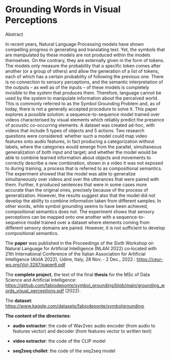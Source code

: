 # Grounding Words in Visual Perceptions

Abstract

In recent years, Natural Language Processing models have shown compelling progress in generating and translating text. Yet, the symbols that are manipulated by these models are not produced within the models themselves. On the contrary, they are externally given in the form of tokens. The models only measure the probability that a specific token comes after another (or a group of others) and allow the generation of a list of tokens, each of which has a certain probability of following the previous one. There is no connection to sensory perceptions, and the semantic interpretation of the outputs – as well as of the inputs – of these models is completely invisible to the system that produces them. Therefore, language cannot be used by the system to manipulate information about the perceived world. This is commonly referred to as the Symbol Grounding Problem and, as of today, there is not a generally accepted procedure to solve it. This paper explores a possible solution: a sequence-to-sequence model trained over videos characterised by visual elements which reliably predict the presence of acoustic co-occurring elements. A dataset was created ad-hoc, with videos that include 5 types of objects and 5 actions. Two research questions were considered: whether such a model could map video features onto audio features, in fact producing a categorization without labels, where the categories would emerge from the parallel, simultaneous generalization of both input and target; and whether the model would be able to combine learned information about objects and movements to correctly describe a new combination, shown in a video it was not exposed to during training, a process that is referred to as compositional semantics. The experiment showed that the model was able to generalize simultaneously over videos and over the utterances that were paired with them. Further, it produced sentences that were in some cases more accurate than the original ones, precisely because of the process of generalization. However, the results suggest also that the model did not develop the ability to combine information taken from different samples. In other words, while symbol grounding seems to have been achieved, compositional semantics does not. The experiment shows that sensory perceptions can be mapped onto one another with a sequence-to-sequence model trained over a dataset where elements coming from different sensory domains are paired. However, it is not sufficient to develop compositional semantics.


The **paper** was published in the Proceedings of the Sixth Workshop on Natural Language for Artificial Intelligence (NL4AI 2022) co‑located with 21th International Conference of the Italian Association for Artificial Intelligence (AIxIA 2022), Udine, Italy, 28 Nov. ‑ 2 Dec., 2022.: https://ceur-ws.org/Vol-3287/paper6.pdf


The **complete project**, the text of the final **thesis** for the MSc of Data Science and Artificial Intelligence: https://github.com/fabiodeponte/symbol_grounding/blob/main/grounding_words_visual_perceptions.pdf (2022).


The **dataset**: https://www.kaggle.com/datasets/fabiodeponte/symbolgrounding.



**The content of the directories**:

- **audio extractor**: the code of Wav2vec audio encoder (from audio to features vector) and decoder (from features vector to written text)

- **video extractor**: the code of the CLIP model

- **seq2seq chollet**: the code of the seq2seq model







